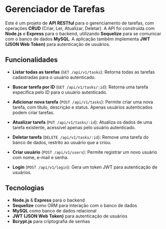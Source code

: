 # Gerenciador de Tarefas

Este é um projeto de **API RESTful** para o gerenciamento de tarefas, com operações **CRUD** (Criar, Ler, Atualizar, Deletar). A API foi construída com **Node.js** e **Express** para o backend, utilizando **Sequelize** para se comunicar com o banco de dados **MySQL**. A aplicação também implementa **JWT (JSON Web Token)** para autenticação de usuários.

## Funcionalidades

- **Listar todas as tarefas** (`GET /api/v1/tasks`): Retorna todas as tarefas cadastradas para o usuário autenticado.
- **Buscar tarefa por ID** (`GET /api/v1/tasks/:id`): Retorna uma tarefa específica pelo ID para o usuário autenticado.
- **Adicionar nova tarefa** (`POST /api/v1/tasks`): Permite criar uma nova tarefa, com título, descrição e status. Apenas usuários autenticados podem criar tarefas.
- **Atualizar tarefa** (`PUT /api/v1/tasks/:id`): Atualiza os dados de uma tarefa existente, acessível apenas pelo usuário autenticado.
- **Deletar tarefa** (`DELETE /api/v1/tasks/:id`): Remove uma tarefa do banco de dados, restrito ao usuário que a criou.

- **Criar usuário** (`POST /api/v1/users`): Permite registrar um novo usuário com nome, e-mail e senha.
- **Login** (`POST /api/v1/login`): Gera um token JWT para autenticação de usuários.

## Tecnologias

- **Node.js** & **Express** para o backend
- **Sequelize** como ORM para interação com o banco de dados
- **MySQL** como banco de dados relacional
- **JWT (JSON Web Token)** para autenticação de usuários
- **Bcrypt.js** para criptografia de senhas


